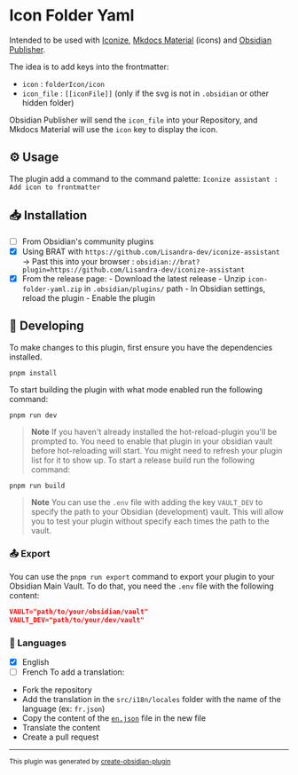 # Icon Folder Yaml

Intended to be used with [Iconize](https://github.com/FlorianWoelki/obsidian-iconize), [Mkdocs Material](https://squidfunk.github.io/mkdocs-material/reference/#setting-the-page-icon) (icons) and [Obsidian Publisher](https://obsidian-publisher.netlify.app/).

The idea is to add keys into the frontmatter:
- `icon` : `folderIcon/icon`
- `icon_file` : `[[iconFile]]` (only if the svg is not in `.obsidian` or other hidden folder)

Obsidian Publisher will send the `icon_file` into your Repository, and Mkdocs Material will use the `icon` key to display the icon.


## ⚙️ Usage

The plugin add a command to the command palette: `Iconize assistant : Add icon to frontmatter`

## 📥 Installation

- [ ] From Obsidian's community plugins
- [x] Using BRAT with `https://github.com/Lisandra-dev/iconize-assistant`
      → Past this into your browser : `obsidian://brat?plugin=https://github.com/Lisandra-dev/iconize-assistant`
- [x] From the release page:
      - Download the latest release
      - Unzip `icon-folder-yaml.zip` in `.obsidian/plugins/` path
      - In Obsidian settings, reload the plugin
      - Enable the plugin

## 🤖 Developing

To make changes to this plugin, first ensure you have the dependencies installed.

```
pnpm install
```

To start building the plugin with what mode enabled run the following command:

```
pnpm run dev
```

> **Note**
> If you haven't already installed the hot-reload-plugin you'll be prompted to. You need to enable that plugin in your obsidian vault before hot-reloading will start. You might need to refresh your plugin list for it to show up.
> To start a release build run the following command:

```
pnpm run build
```

> **Note**
> You can use the `.env` file with adding the key `VAULT_DEV` to specify the path to your Obsidian (development) vault. This will allow you to test your plugin without specify each times the path to the vault.

### 📤 Export

You can use the `pnpm run export` command to export your plugin to your Obsidian Main Vault. To do that, you need the `.env` file with the following content:

```json
VAULT="path/to/your/obsidian/vault"
VAULT_DEV="path/to/your/dev/vault"
```

### 🎼 Languages

- [x] English
- [ ] French
      To add a translation:
- Fork the repository
- Add the translation in the `src/i18n/locales` folder with the name of the language (ex: `fr.json`)
- Copy the content of the [`en.json`](./src/i18n/locales/en.json) file in the new file
- Translate the content
- Create a pull request

---

<sub>This plugin was generated by <a href="https://www.npmjs.com/package/@lisandra-dev/create-obsidian-plugin">create-obsidian-plugin</a></sub>
